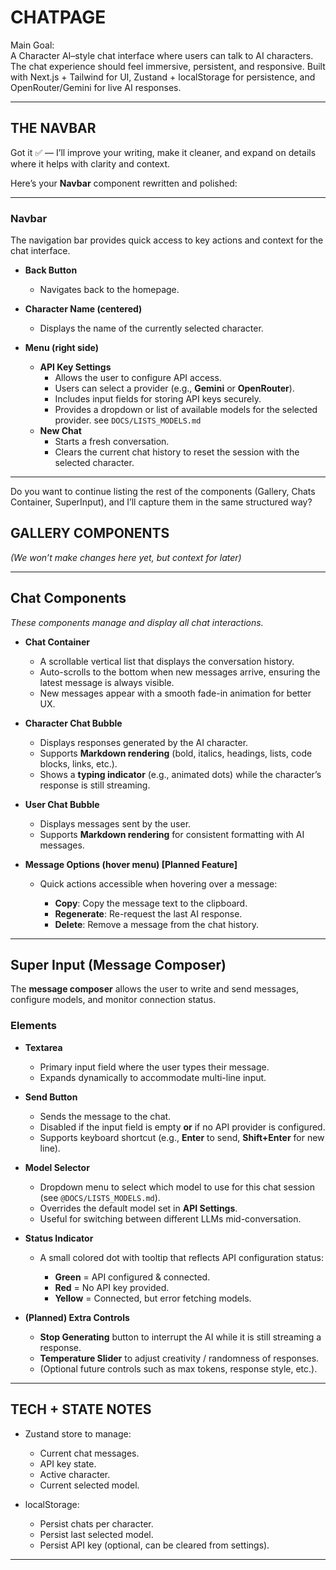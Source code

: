 # CHATPAGE  

Main Goal:  
A Character AI–style chat interface where users can talk to AI characters. The chat experience should feel immersive, persistent, and responsive. Built with Next.js + Tailwind for UI, Zustand + localStorage for persistence, and OpenRouter/Gemini for live AI responses.  

---

## THE NAVBAR  
Got it ✅ — I’ll improve your writing, make it cleaner, and expand on details where it helps with clarity and context.

Here’s your **Navbar** component rewritten and polished:

---

### Navbar

The navigation bar provides quick access to key actions and context for the chat interface.

* **Back Button**

  * Navigates back to the homepage.

* **Character Name (centered)**

  * Displays the name of the currently selected character.

* **Menu (right side)**
  * **API Key Settings**
    * Allows the user to configure API access.
    * Users can select a provider (e.g., **Gemini** or **OpenRouter**).
    * Includes input fields for storing API keys securely.
    * Provides a dropdown or list of available models for the selected provider. see `DOCS/LISTS_MODELS.md`
  * **New Chat**
    * Starts a fresh conversation.
    * Clears the current chat history to reset the session with the selected character.

---


Do you want to continue listing the rest of the components (Gallery, Chats Container, SuperInput), and I’ll capture them in the same structured way?


## GALLERY COMPONENTS  
*(We won’t make changes here yet, but context for later)*  

---


## Chat Components

*These components manage and display all chat interactions.*

* **Chat Container**

  * A scrollable vertical list that displays the conversation history.
  * Auto-scrolls to the bottom when new messages arrive, ensuring the latest message is always visible.
  * New messages appear with a smooth fade-in animation for better UX.

* **Character Chat Bubble**

  * Displays responses generated by the AI character.
  * Supports **Markdown rendering** (bold, italics, headings, lists, code blocks, links, etc.).
  * Shows a **typing indicator** (e.g., animated dots) while the character’s response is still streaming.

* **User Chat Bubble**

  * Displays messages sent by the user.
  * Supports **Markdown rendering** for consistent formatting with AI messages.

* **Message Options (hover menu) \[Planned Feature]**

  * Quick actions accessible when hovering over a message:

    * **Copy**: Copy the message text to the clipboard.
    * **Regenerate**: Re-request the last AI response.
    * **Delete**: Remove a message from the chat history.

---


## Super Input (Message Composer)

The **message composer** allows the user to write and send messages, configure models, and monitor connection status.

### Elements

* **Textarea**

  * Primary input field where the user types their message.
  * Expands dynamically to accommodate multi-line input.

* **Send Button**

  * Sends the message to the chat.
  * Disabled if the input field is empty **or** if no API provider is configured.
  * Supports keyboard shortcut (e.g., **Enter** to send, **Shift+Enter** for new line).

* **Model Selector**

  * Dropdown menu to select which model to use for this chat session (see `@DOCS/LISTS_MODELS.md`).
  * Overrides the default model set in **API Settings**.
  * Useful for switching between different LLMs mid-conversation.

* **Status Indicator**

  * A small colored dot with tooltip that reflects API configuration status:

    * **Green** = API configured & connected.
    * **Red** = No API key provided.
    * **Yellow** = Connected, but error fetching models.

* **(Planned) Extra Controls**

  * **Stop Generating** button to interrupt the AI while it is still streaming a response.
  * **Temperature Slider** to adjust creativity / randomness of responses.
  * (Optional future controls such as max tokens, response style, etc.).

---

## TECH + STATE NOTES  
- Zustand store to manage:  
    - Current chat messages.  
    - API key state.  
    - Active character.  
    - Current selected model.  

- localStorage:  
    - Persist chats per character.  
    - Persist last selected model.  
    - Persist API key (optional, can be cleared from settings).  

---